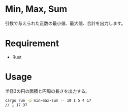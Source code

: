 # Min, Max, Sum
引数で与えられた正数の最小値、最大値、合計を出力します。

# Requirement
* Rust

# Usage
半径3の円の面積と円周の長さを出力する。
```bash
cargo run -p min-max-sum -- 10 1 5 4 17
// 1 17 37
```